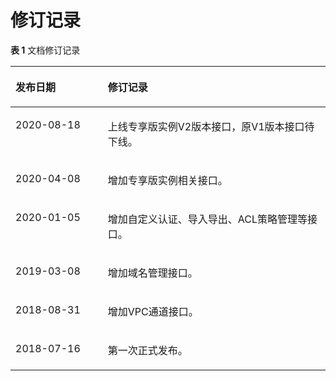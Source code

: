 # 修订记录<a name="ZH-CN_TOPIC_0000001082135237"></a>

**表 1**  文档修订记录

<a name="zh-cn_topic_0172451956_table16086133408"></a>
<table><thead align="left"><tr id="zh-cn_topic_0172451956_row17609101317400"><th class="cellrowborder" valign="top" width="29.32%" id="mcps1.2.3.1.1"><p id="zh-cn_topic_0172451956_p8609413104017"><a name="zh-cn_topic_0172451956_p8609413104017"></a><a name="zh-cn_topic_0172451956_p8609413104017"></a>发布日期</p>
</th>
<th class="cellrowborder" valign="top" width="70.67999999999999%" id="mcps1.2.3.1.2"><p id="zh-cn_topic_0172451956_p10609013124016"><a name="zh-cn_topic_0172451956_p10609013124016"></a><a name="zh-cn_topic_0172451956_p10609013124016"></a>修订记录</p>
</th>
</tr>
</thead>
<tbody><tr id="zh-cn_topic_0172451956_row280417219"><td class="cellrowborder" valign="top" width="29.32%" headers="mcps1.2.3.1.1 "><p id="zh-cn_topic_0172451956_p48041371316"><a name="zh-cn_topic_0172451956_p48041371316"></a><a name="zh-cn_topic_0172451956_p48041371316"></a>2020-08-18</p>
</td>
<td class="cellrowborder" valign="top" width="70.67999999999999%" headers="mcps1.2.3.1.2 "><p id="zh-cn_topic_0172451956_p10804470116"><a name="zh-cn_topic_0172451956_p10804470116"></a><a name="zh-cn_topic_0172451956_p10804470116"></a>上线专享版实例V2版本接口，原V1版本接口待下线。</p>
</td>
</tr>
<tr id="zh-cn_topic_0172451956_row14761121704110"><td class="cellrowborder" valign="top" width="29.32%" headers="mcps1.2.3.1.1 "><p id="zh-cn_topic_0172451956_p1176281784112"><a name="zh-cn_topic_0172451956_p1176281784112"></a><a name="zh-cn_topic_0172451956_p1176281784112"></a>2020-04-08</p>
</td>
<td class="cellrowborder" valign="top" width="70.67999999999999%" headers="mcps1.2.3.1.2 "><p id="zh-cn_topic_0172451956_p14762141713412"><a name="zh-cn_topic_0172451956_p14762141713412"></a><a name="zh-cn_topic_0172451956_p14762141713412"></a>增加专享版实例相关接口。</p>
</td>
</tr>
<tr id="zh-cn_topic_0172451956_row82411533113620"><td class="cellrowborder" valign="top" width="29.32%" headers="mcps1.2.3.1.1 "><p id="zh-cn_topic_0172451956_p9241193313615"><a name="zh-cn_topic_0172451956_p9241193313615"></a><a name="zh-cn_topic_0172451956_p9241193313615"></a>2020-01-05</p>
</td>
<td class="cellrowborder" valign="top" width="70.67999999999999%" headers="mcps1.2.3.1.2 "><p id="zh-cn_topic_0172451956_p1524113316365"><a name="zh-cn_topic_0172451956_p1524113316365"></a><a name="zh-cn_topic_0172451956_p1524113316365"></a>增加自定义认证、导入导出、ACL策略管理等接口。</p>
</td>
</tr>
<tr id="zh-cn_topic_0172451956_row119851524192218"><td class="cellrowborder" valign="top" width="29.32%" headers="mcps1.2.3.1.1 "><p id="zh-cn_topic_0172451956_p8986924122219"><a name="zh-cn_topic_0172451956_p8986924122219"></a><a name="zh-cn_topic_0172451956_p8986924122219"></a>2019-03-08</p>
</td>
<td class="cellrowborder" valign="top" width="70.67999999999999%" headers="mcps1.2.3.1.2 "><p id="zh-cn_topic_0172451956_p898615246221"><a name="zh-cn_topic_0172451956_p898615246221"></a><a name="zh-cn_topic_0172451956_p898615246221"></a>增加域名管理接口。</p>
</td>
</tr>
<tr id="zh-cn_topic_0172451956_row8407211153212"><td class="cellrowborder" valign="top" width="29.32%" headers="mcps1.2.3.1.1 "><p id="zh-cn_topic_0172451956_p34071711153212"><a name="zh-cn_topic_0172451956_p34071711153212"></a><a name="zh-cn_topic_0172451956_p34071711153212"></a>2018-08-31</p>
</td>
<td class="cellrowborder" valign="top" width="70.67999999999999%" headers="mcps1.2.3.1.2 "><p id="zh-cn_topic_0172451956_p94071411173210"><a name="zh-cn_topic_0172451956_p94071411173210"></a><a name="zh-cn_topic_0172451956_p94071411173210"></a>增加VPC通道接口。</p>
</td>
</tr>
<tr id="zh-cn_topic_0172451956_row9727171161319"><td class="cellrowborder" valign="top" width="29.32%" headers="mcps1.2.3.1.1 "><p id="zh-cn_topic_0172451956_p15242161814562"><a name="zh-cn_topic_0172451956_p15242161814562"></a><a name="zh-cn_topic_0172451956_p15242161814562"></a>2018-07-16</p>
</td>
<td class="cellrowborder" valign="top" width="70.67999999999999%" headers="mcps1.2.3.1.2 "><p id="zh-cn_topic_0172451956_p8242161810562"><a name="zh-cn_topic_0172451956_p8242161810562"></a><a name="zh-cn_topic_0172451956_p8242161810562"></a>第一次正式发布。</p>
</td>
</tr>
</tbody>
</table>

